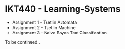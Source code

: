 # IKT440 - Learning-Systems

* Assignment 1 - Tsetlin Automata
* Assignment 2 - Tsetlin Machine
* Assignment 3 - Naive Bayes Text Classification

To be continued..
